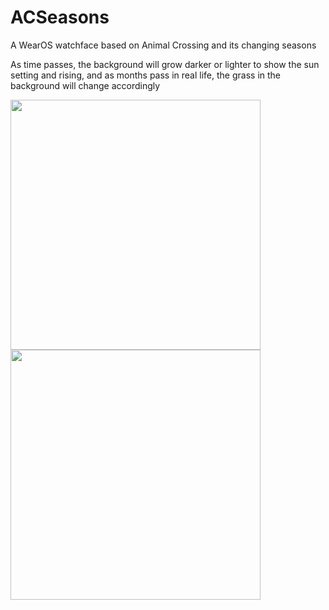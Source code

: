 # ACSeasons
A WearOS watchface based on Animal Crossing and its changing seasons

As time passes, the background will grow darker or lighter to show the sun setting and rising, and as months pass in real life, the grass in the background will change accordingly

<img src="https://user-images.githubusercontent.com/48618519/183067925-4e6d3c7d-5257-47ef-b446-72815abe8d4c.jpg" width="400px"/> <img src="https://user-images.githubusercontent.com/48618519/183068748-fc347f4e-7437-4cb9-85ee-8a7eec8030a0.jpg" width="400px"/>
